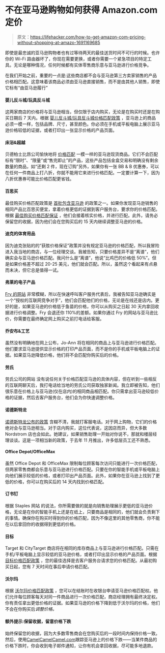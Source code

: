 # 不在亚马逊购物如何获得 Amazon.com 定价

> 原文：<https://lifehacker.com/how-to-get-amazon-com-pricing-without-shopping-at-amazo-1691169685>

即使是最忠诚的亚马逊购物者也有过等待两天的最佳送货时间不可行的时候。也许你的 Wi-Fi 路由器坏了，你现在需要更换，或者你需要一个紧急项目的特定工具。无论是哪种情况，任何时候都有实体零售商乐意与亚马逊进行价格竞争。



在我们开始之前，重要的一点是:这些商店都不会与亚马逊第三方卖家销售的产品价格相匹配。这意味着该商品必须由亚马逊直接销售，而不是由其他人销售，即使它标有“由亚马逊履行”

#### **婴儿反斗城/玩具反斗城**

这两家商店的价格将与亚马逊相当，但仅限于店内购买，无论是在购买时还是在购买日期后 7 天内。根据 [婴儿反斗城/玩具反斗城价格匹配政策](http://www.toysrus.com/shop/index.jsp?categoryId=11949070) ，亚马逊上的商品必须一模一样，包括品牌、尺寸，甚至颜色。你必须在手机或平板电脑上展示亚马逊价格较低的证据，或者打印出一张显示价格的产品页面。

#### **床浴&超越**

贝德柏士比昂公司愉快地将 [价格匹配](http://www.bedbathandbeyond.com/store/static/pricematch) 一模一样的亚马逊现货商品。它们不会匹配标有“限时”、“限量”或“售完即止”的产品，这些产品包括金盒交易和明确没有剩余数量的商品，如“还剩 2 件，现在订购”另外，如果你有一张 BB & B 优惠券，可以在任何一件商品上打八折，你就不能用它来进行价格匹配。一定要计算一下，因为八折优惠券可能比价格匹配更省钱。

#### **百思买**

最佳购买价格匹配政策是 [首批包含亚马逊](https://lifehacker.com/best-buy-and-target-will-match-online-prices-with-some-509083761) 的政策之一。如果你发现亚马逊销售的相同产品比百思买便宜，拿着价格更低的证据到客户服务台，要求你的价格匹配。根据 [最佳购买价格匹配保证](http://www.bestbuy.com/site/help-topics/price-match-guarantee/pcmcat297300050000.c?id=pcmcat297300050000) ，他们会接着核实价格，并进行匹配。此外，请务必保留您的收据，因为他们会在您购买后的 15 天内继续调整亚马逊的价格。

#### **迪克的体育用品**

因为迪克张贴的的“获胜价格保证”政策并没有规定亚马逊的价格匹配，所以我冒险进入我当地的商店，与一位经理交谈。我被告知，只要价格差异不是“离谱”，他们确实会与亚马逊价格匹配。我问什么是“离谱”，他说“比鸡巴的价格低 50%”。但是如果价格差不超过 20-25 美元，他们就会匹配。所以，虽然这个看起来有点悬而未决，但它总是值得一试。

#### **弗莱的电子产品**

[Fry 的网站](http://www.frys.com/onlineads/0001507075) 非常模糊，所以在快速呼叫客户服务代表后，我被告知亚马逊确实是一个“授权的互联网竞争对手”，他们会匹配他们的价格，无论是在线还是店内。更好的是，如果亚马逊的价格低于鱼苗的价格，你可以从购买之日起 30 天内拿回收据进行价格调整。Fry 会退还你 110%的差额。如果你通过 Fry 的网站与亚马逊比价，你需要在最终确定网上购买之前打电话给客服。

#### **乔安布&工艺**

虽然没有明确地在网上公布，Jo-Ann 将在相同的商品上与亚马逊进行价格匹配。他们要求亚马逊提供显示价格的打印产品页面，而不是你的手机或平板电脑上的证据。如果亚马逊降低价格，他们将不会匹配你购买后的价格。

#### **劳氏**

劳氏公司的网站 没有说任何关于价格匹配亚马逊的具体内容，但在听到一些相反的互联网聊天后，我打电话给当地的劳氏公司获取独家新闻。我立即被告知，他们很乐意在价格上与亚马逊(仅在店内)的相同商品相匹配。你只需拿出亚马逊较低价格的证据，然后去客户服务台，他们会为你快速调整价格。

#### **诺德斯特龙**

[诺德斯特龙公布的政策](http://shop.nordstrom.com/c/pricing-policy) 含糊不清，我就打客服电话。对于网上购物，它们的价格绝对会与亚马逊相当。对于店内购买，这位代表说，这因店而异，但大多数 Nordstrom 店也会如此。她建议，如果销售助理一开始对你说不，那就和楼层经理谈谈。这是一项相当新的政策，于去年 11 月推出，许多低层员工还不熟悉。

#### **Office Depot/OfficeMax**

虽然 Office Depot 和 OfficeMax 限制每位顾客每次访问只能进行一次价格匹配，但两家零售商都会乐意与亚马逊进行价格匹配。只要在你的智能手机或平板电脑上向他们展示较低的价格，或者打印出产品页面。此外，如果你在亚马逊上找到了更低的价格，你可以在购买后的 14 天内找到价格匹配。

#### **订书钉**

根据 Staples 网站 的说法，你所需要做的就是向销售助理展示更低的亚马逊价格，无论是在你的智能手机上还是在纸上，只要商品是相同的，他们就会负责剩下的事情。确保你在购买时得到你的价格匹配，因为不像这里的其他零售商，你不能在以后拿回你的收据得到更低的价格。

#### **目标**

Target 和 CityTarget 商店将在相同的库存商品上与亚马逊进行价格匹配。只需在手机/平板电脑上显示较低的亚马逊价格，或者打印出显示价格的产品页面。根据 [目标价格匹配政策](https://corporate.target.com/about/shopping-experience/shop-with-confidence) ，您的最佳选择是去客户服务台请求您的价格匹配。从最初购买日起，您有 7 天时间在事后申请价格匹配。

#### **沃尔玛**

根据 [沃尔玛价格匹配政策](http://corporate.walmart.com/policies/our-online-price-match-policy) ，您可以在结账时在收银台申请亚马逊价格匹配权。他们允许每位顾客每天对同一件商品进行一次价格匹配，商店经理拥有最终决定权。你有责任拿出更低价格的证据。如果亚马逊的价格下降到低于沃尔玛的价格，他们不会在你购买后*调整价格。*

#### **额外提示:保留收据，留意价格下跌**

始终保留您的收据，因为大多数零售商会在您购买后的一段时间内保持价格一致。然后，使用[CamelCamelCamel.com](http://camelcamelcamel.com/)跟踪亚马逊上的价格下跌——当某件商品的价格下跌时，你会收到电子邮件通知，让你有机会拿回收据，尽可能多地退款。